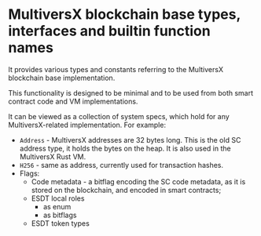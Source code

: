 # MultiversX blockchain base types, interfaces and builtin function names

It provides various types and constants referring to the MultiversX blockchain base implementation.

This functionality is designed to be minimal and to be used from both smart contract code and VM implementations.

It can be viewed as a collection of system specs, which hold for any MultiversX-related implementation. For example:
- `Address` - MultiversX addresses are 32 bytes long. This is the old SC address type, it holds the bytes on the heap. It is also used in the MultiversX Rust VM.
- `H256` - same as address, currently used for transaction hashes.
- Flags:
    - Code metadata - a bitflag encoding the SC code metadata, as it is stored on the blockchain, and encoded in smart contracts;
    - ESDT local roles
        - as enum
        - as bitflags
    - ESDT token types

